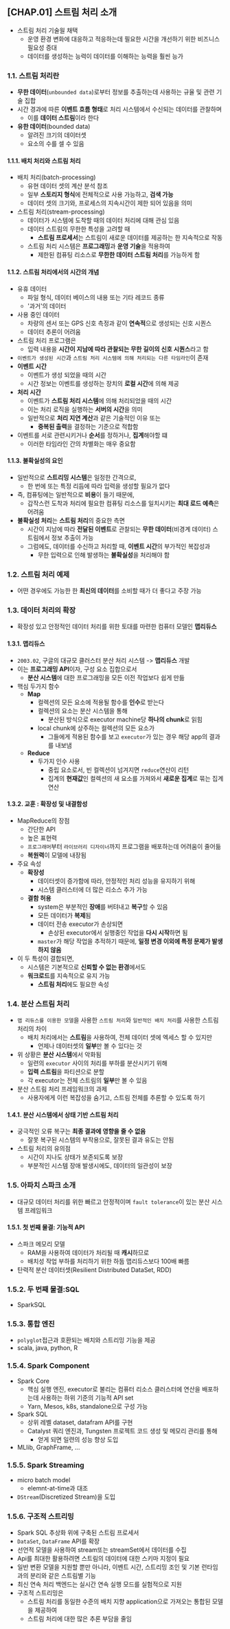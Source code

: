 ## [CHAP.01] 스트림 처리 소개
- 스트림 처리 기술읠 채택
  - 운영 환경 변화에 대응하고 적응하는데 필요한 시간을 개선하기 위한 비즈니스 필요성 증대
  - 데이터를 생성하는 능력이 데이터를 이해하는 능력을 훨씬 능가

### 1.1. 스트림 처리란
- **무한 데이터**(`unbounded data`)로부터 정보를 추출하는데 사용하는 규율 및 관련 기술 집합
- 시간 경과에 따른 **이벤트 흐름 형태**로 처리 시스템에서 수신되는 데이터를 관찰하며
  - 이를 **데이터 스트림**이라 한다
- **유한 데이터**(bounded data)
  - 알려진 크기의 데이터셋
  - 요소의 수를 셀 수 있음

#### 1.1.1. 배치 처리와 스트림 처리
- 배치 처리(batch-processing)
  - 유현 데이터 셋의 계산 분석 참조
  - 일부 **스토리지 형식**에 전체적으로 사용 가능하고, **검색 가능**
  - 데이터 셋의 크기와, 프로세스의 지속시간이 제한 되어 있음을 의미
- 스트림 처리(stream-processing)
  - 데이터가 시스템에 도착할 때의 데이터 처리에 대해 관심 있음
  - 데이터 스트림의 무한한 특성을 고려할 때
    - **스트림 프로세서**는 스트림이 새로운 데이터를 제공하는 한 지속적으로 작동
  - 스트림 처리 시스템은 **프로그래밍**과 **운영 기술**을 적용하여
    - 제한된 컴퓨팅 리소스로 **무한한 데이터 스트림 처리**를 가능하게 함

#### 1.1.2. 스트림 처리에서의 시간의 개념
- 유휴 데이터
  - 파일 형식, 데이터 베이스의 내용 또는 기타 레코드 종류
  - '과거'의 데이터
- 사용 중인 데이터
  - 차량의 센서 또는 GPS 신호 측정과 같이 **연속적**으로 생성되는 신호 시퀀스
  - 데이터 추론이 어려움
- 스트림 처리 프로그램은
  - 입력 내용을 **시간이 지남에 따라 관찰되는 무한 길이의 신호 시퀀스**라고 함
- `이벤트가 생성된 시간`과 `스트림 처리 시스템에 의해 처리되는 다른 타임라인`이 존재
- **이벤트 시간**
  - 이벤트가 생성 되었을 때의 시간
  - 시간 정보는 이벤트를 생성하는 장치의 **로컬 시간**에 의해 제공
- **처리 시간**
  - 이벤트가 **스트림 처리 시스템**에 의해 처리되었을 때의 시간
  - 이는 처리 로직을 실행하는 **서버의 시간**을 의미
  - 일반적으로 **처리 지연 계산**과 같은 기술적인 이유 또는
    - **중복된 출력**을 결정하는 기준으로 적합함
- 이벤트를 서로 관련시키거나 **순서**를 정하거나, **집계**해야할 떄
  - 이러한 타임라인 간의 차별화는 매우 중요함

#### 1.1.3. 불확실성의 요인
- 일반적으로 **스트리밍 시스템**은 일정한 간격으로,
  - 한 번에 또는 특정 리듬에 따라 입력을 생성할 필요가 없다
- 즉, 컴퓨팅에는 일반적으로 **비용**이 들기 때문에,
  - 갑작스런 도착과 처리에 필요한 컴퓨팅 리소스를 일치시키는 **최대 로드 예측**은 어려움
- **불확실성 처리**는 **스트림 처리**의 중요한 측면
  - 시간이 지남에 따라 **전달된 이벤트**로 관찰되는 **무한 데이터**(비경계 데이터) 스트림에서 정보 추출이 가능
  - 그럼에도, 데이터를 수신하고 처리할 때, **이벤트 시간**의 부가적인 복잡성과
    - 무한 입력으로 인해 발생하는 **불확실성**을 처리해야 함

### 1.2. 스트림 처리 예제
- 어떤 경우에도 가능한 한 **최신의 데이터**를 소비할 때가 더 좋다고 주장 가능

### 1.3. 데이터 처리의 확장
- 확장성 있고 안정적인 데이터 처리를 위한 토대를 마련한 컴퓨터 모델인 **맵리듀스**

#### 1.3.1. 맵리듀스
- `2003.02`, 구글의 대규모 클러스터 분산 처리 시스템 -> **맵리듀스** 개발
- 이는 **프로그래밍 API**이자, 구성 요소 집합으로서
  - **분산 시스템**에 대한 프로그래밍을 모든 이전 작업보다 쉽게 만듦
- 핵심 두가지 함수
  - **Map**
    - 컬렉션의 모든 요소에 적용될 함수를 **인수**로 받는다
    - 컬렉션의 요소는 분산 시스템을 통해
      - 분산된 방식으로 executor machine당 **하나의 chunk**로 읽힘
    - local chunk에 상주하는 컬렉션의 모든 요소가
      - 그들에게 적용된 함수를 보고 `executor`가 있는 경우 해당 app의 결과를 내보냄
  - **Reduce**
    - 두가지 인수 사용
      - 중립 요소로서, 빈 컬렉션이 넘겨지면 `reduce`연산이 리턴
      - 집계의 **현재값**인 컬렉션의 새 요소를 가져와서 **새로운 집계**로 묶는 집계 연산

#### 1.3.2. 교훈 : 확장성 및 내결함성
- MapReduce의 장점
  - 간단한 API
  - 높은 표현력
  - `프로그래머`부터 `라이브러리 디자이너`까지 프로그램을 배포하는데 어려움이 줄어듦
  - **복원력**이 모델에 내장됨
- 주요 속성
  - **확장성**
    - 데이터셋이 증가함에 따라, 안정적인 처리 성능을 유지하기 위해
    - 시스템 클러스터에 더 많은 리소스 추가 가능
  - **결함 허용**
    - system은 부분적인 **장애**를 버텨내고 **복구**할 수 있음
    - 모든 데이터가 **복제**됨
    - 데이터 전송 executor가 손상되면
      - 손상된 executor에서 실행중인 작업을 **다시 시작**하면 됨
    - `master`가 해당 작업을 추적하기 때문에, **일정 변경 이외에 특정 문제가 발생하지 않음**
- 이 두 특성이 결합되면,
  - 시스템은 기본적으로 **신뢰할 수 없는 환경**에서도
  - **워크로드**를 지속적으로 유지 가능
    - **스트림 처리**에도 필요한 속성

### 1.4. 분산 스트림 처리
- `맵 리듀스를 이용한 모델`을 사용한 `스트림 처리`와 `일반적인 배치 처리`를 사용한 스트림 처리의 차이
  - 배치 처리에서는 **스트림**을 사용하여, 전체 데이터 셋에 엑세스 할 수 있지만
    - 언제나 데이터셋의 **일부**만 볼 수 있다는 것
- 위 상황은 **분산 시스템**에서 악화됨
  - 일련의 `executor` 사이의 처리를 부하를 분산시키기 위해
  - **입력 스트림**을 파티션으로 분할
  - 각 executor는 전체 스트림의 **일부**만 볼 수 있음
- 분산 스트림 처리 프레임워크의 과제
  - 사용자에게 이런 복잡성을 숨기고, 스트림 전체를 추론할 수 있도록 하기

#### 1.4.1. 분산 시스템에서 상태 기반 스트림 처리
- 궁극적인 오류 복구는 **최종 결과에 영향을 줄 수 없음**
  - 잘못 복구된 시스템의 부작용으로, 잘못된 결과 유도는 안됨
- 스트림 처리의 유의점
  - 시간이 지나도 상태가 보존되도록 보장
  - 부분적인 시스템 장애 발생시에도, 데이터의 일관성이 보장

### 1.5. 아파치 스파크 소개
- 대규모 데이터 처리를 위한 빠르고 안정적이며 `fault tolerance`이 있는 분산 시스템 프레임워크

#### 1.5.1. 첫 번째 물결: 기능적 API
- 스파크 메모리 모델
  - RAM을 사용하여 데이터가 처리될 때 **캐시**하므로
  - 배치성 작업 부하를 처리하기 위한 하둡 맵리듀스보다 100배 빠름
- 탄력적 분산 데이터셋(Resilient Distributed DataSet, RDD)

### 1.5.2. 두 번째 물결:SQL
- SparkSQL

### 1.5.3. 통합 엔진
- `polyglot`접근과 호환되는 배치와 스트리밍 기능을 제공
- scala, java, python, R

### 1.5.4. Spark Component
- Spark Core
  - 핵심 실행 엔진, executor로 불리는 컴퓨터 리소스 클러스터에 연산을 배포하는데 사용하는 하위 기준의 기능적 API set
  - Yarn, Mesos, k8s, standalone으로 구성 가능
- Spark SQL
  - 상위 레벨 dataset, datafram API를 구현
  - Catalyst 쿼리 엔진과, Tungsten 프로젝트 코드 생성 및 메모리 관리를 통해
    - 얻게 되면 일련의 성능 향상 도입
- MLlib, GraphFrame, ...

### 1.5.5. Spark Streaming
- micro batch model
  - elemnt-at-time과 대조
- `DStream`(Discretized Stream)을 도입

### 1.5.6. 구조적 스트리밍
- Spark SQL 추상화 위에 구축된 스트림 프로세서
- `DataSet`, `DataFrame` API를 확장
- 선언적 모델을 사용하여 stream또는 streamSet에서 데이터를 수집
- Api를 최대한 활용하려면 스트림의 데이터에 대한 스키마 지정이 필요
- 일반 변환 모델을 지원할 뿐만 아니라, 이벤트 시간, 스트리밍 조인 및 기본 런타임과의 분리와 같은 스트림별 기능
- 최신 연속 처리 백엔드는 실시간 연속 실행 모드를 실험적으로 지원
- 구조적 스트리밍은
  - 스트림 처리를 동일한 수준의 배치 지향 application으로 가져오는 통합된 모델을 제공하여
  - 스트림 처리에 대한 많은 추론 부담을 줄임
